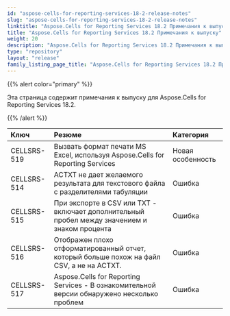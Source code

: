 ```yaml
---
id: "aspose-cells-for-reporting-services-18-2-release-notes"
slug: "aspose-cells-for-reporting-services-18-2-release-notes"
linktitle: "Aspose.Cells for Reporting Services 18.2 Примечания к выпуску"
title: "Aspose.Cells for Reporting Services 18.2 Примечания к выпуску"
weight: 20
description: "Aspose.Cells for Reporting Services 18.2 Примечания к выпуску – the latest updates and fixes."
type: "repository"
layout: "release"
family_listing_page_title: "Aspose.Cells for Reporting Services 18.2 Примечания к выпуску"
---
```

{{% alert color="primary" %}} 

Эта страница содержит примечания к выпуску для Aspose.Cells for Reporting Services 18.2.

{{% /alert %}} 

|**Ключ**|**Резюме**|**Категория**|
|:- |:- |:- |
|CELLSRS-519|Вызвать формат печати MS Excel, используя Aspose.Cells for Reporting Services|Новая особенность|
|CELLSRS-514|ACTXT не дает желаемого результата для текстового файла с разделителями табуляции|Ошибка|
|CELLSRS-515|При экспорте в CSV или TXT - включает дополнительный пробел между значением и знаком процента|Ошибка|
|CELLSRS-516|Отображен плохо отформатированный отчет, который больше похож на файл CSV, а не на ACTXT.|Ошибка|
|CELLSRS-517|Aspose.Cells for Reporting Services - В ознакомительной версии обнаружено несколько проблем|Ошибка|

